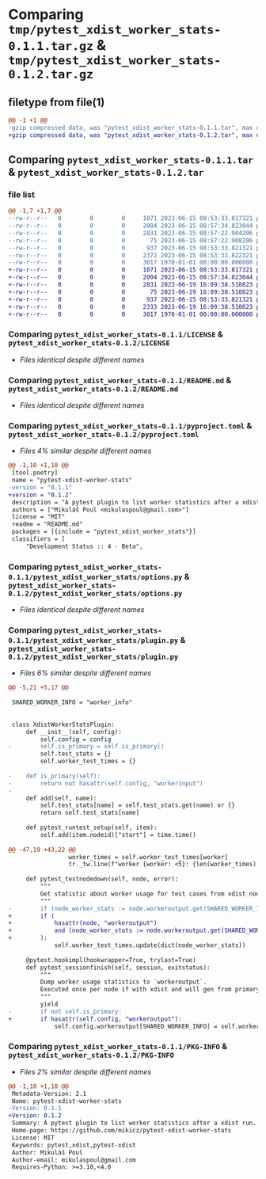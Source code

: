# Comparing `tmp/pytest_xdist_worker_stats-0.1.1.tar.gz` & `tmp/pytest_xdist_worker_stats-0.1.2.tar.gz`

## filetype from file(1)

```diff
@@ -1 +1 @@
-gzip compressed data, was "pytest_xdist_worker_stats-0.1.1.tar", max compression
+gzip compressed data, was "pytest_xdist_worker_stats-0.1.2.tar", max compression
```

## Comparing `pytest_xdist_worker_stats-0.1.1.tar` & `pytest_xdist_worker_stats-0.1.2.tar`

### file list

```diff
@@ -1,7 +1,7 @@
--rw-r--r--   0        0        0     1071 2023-06-15 08:53:33.817321 pytest_xdist_worker_stats-0.1.1/LICENSE
--rw-r--r--   0        0        0     2004 2023-06-15 08:57:34.823044 pytest_xdist_worker_stats-0.1.1/README.md
--rw-r--r--   0        0        0     2831 2023-06-15 08:57:22.904206 pytest_xdist_worker_stats-0.1.1/pyproject.toml
--rw-r--r--   0        0        0       75 2023-06-15 08:57:22.908206 pytest_xdist_worker_stats-0.1.1/pytest_xdist_worker_stats/__init__.py
--rw-r--r--   0        0        0      937 2023-06-15 08:53:33.821321 pytest_xdist_worker_stats-0.1.1/pytest_xdist_worker_stats/options.py
--rw-r--r--   0        0        0     2372 2023-06-15 08:53:33.822321 pytest_xdist_worker_stats-0.1.1/pytest_xdist_worker_stats/plugin.py
--rw-r--r--   0        0        0     3017 1970-01-01 00:00:00.000000 pytest_xdist_worker_stats-0.1.1/PKG-INFO
+-rw-r--r--   0        0        0     1071 2023-06-15 08:53:33.817321 pytest_xdist_worker_stats-0.1.2/LICENSE
+-rw-r--r--   0        0        0     2004 2023-06-15 08:57:34.823044 pytest_xdist_worker_stats-0.1.2/README.md
+-rw-r--r--   0        0        0     2831 2023-06-19 16:09:38.510823 pytest_xdist_worker_stats-0.1.2/pyproject.toml
+-rw-r--r--   0        0        0       75 2023-06-19 16:09:38.510823 pytest_xdist_worker_stats-0.1.2/pytest_xdist_worker_stats/__init__.py
+-rw-r--r--   0        0        0      937 2023-06-15 08:53:33.821321 pytest_xdist_worker_stats-0.1.2/pytest_xdist_worker_stats/options.py
+-rw-r--r--   0        0        0     2333 2023-06-19 16:09:38.510823 pytest_xdist_worker_stats-0.1.2/pytest_xdist_worker_stats/plugin.py
+-rw-r--r--   0        0        0     3017 1970-01-01 00:00:00.000000 pytest_xdist_worker_stats-0.1.2/PKG-INFO
```

### Comparing `pytest_xdist_worker_stats-0.1.1/LICENSE` & `pytest_xdist_worker_stats-0.1.2/LICENSE`

 * *Files identical despite different names*

### Comparing `pytest_xdist_worker_stats-0.1.1/README.md` & `pytest_xdist_worker_stats-0.1.2/README.md`

 * *Files identical despite different names*

### Comparing `pytest_xdist_worker_stats-0.1.1/pyproject.toml` & `pytest_xdist_worker_stats-0.1.2/pyproject.toml`

 * *Files 4% similar despite different names*

```diff
@@ -1,10 +1,10 @@
 [tool.poetry]
 name = "pytest-xdist-worker-stats"
-version = "0.1.1"
+version = "0.1.2"
 description = "A pytest plugin to list worker statistics after a xdist run."
 authors = ["Mikuláš Poul <mikulaspoul@gmail.com>"]
 license = "MIT"
 readme = "README.md"
 packages = [{include = "pytest_xdist_worker_stats"}]
 classifiers = [
     "Development Status :: 4 - Beta",
```

### Comparing `pytest_xdist_worker_stats-0.1.1/pytest_xdist_worker_stats/options.py` & `pytest_xdist_worker_stats-0.1.2/pytest_xdist_worker_stats/options.py`

 * *Files identical despite different names*

### Comparing `pytest_xdist_worker_stats-0.1.1/pytest_xdist_worker_stats/plugin.py` & `pytest_xdist_worker_stats-0.1.2/pytest_xdist_worker_stats/plugin.py`

 * *Files 6% similar despite different names*

```diff
@@ -5,21 +5,17 @@
 
 SHARED_WORKER_INFO = "worker_info"
 
 
 class XdistWorkerStatsPlugin:
     def __init__(self, config):
         self.config = config
-        self.is_primary = self.is_primary()
         self.test_stats = {}
         self.worker_test_times = {}
 
-    def is_primary(self):
-        return not hasattr(self.config, "workerinput")
-
     def add(self, name):
         self.test_stats[name] = self.test_stats.get(name) or {}
         return self.test_stats[name]
 
     def pytest_runtest_setup(self, item):
         self.add(item.nodeid)["start"] = time.time()
 
@@ -47,19 +43,22 @@
                 worker_times = self.worker_test_times[worker]
                 tr._tw.line(f"worker {worker: <5}: {len(worker_times): >4} tests {sum(worker_times):10.2f}s runtime")
 
     def pytest_testnodedown(self, node, error):
         """
         Get statistic about worker usage for test cases from xdist nodes and merge to primary stats.
         """
-        if (node_worker_stats := node.workeroutput.get(SHARED_WORKER_INFO)) is not None:
+        if (
+            hasattr(node, "workeroutput")
+            and (node_worker_stats := node.workeroutput.get(SHARED_WORKER_INFO)) is not None
+        ):
             self.worker_test_times.update(dict(node_worker_stats))
 
     @pytest.hookimpl(hookwrapper=True, trylast=True)
     def pytest_sessionfinish(self, session, exitstatus):
         """
         Dump worker usage statistics to `workeroutput`.
         Executed once per node if with xdist and will gen from primary node.
         """
         yield
-        if not self.is_primary:
+        if hasattr(self.config, "workeroutput"):
             self.config.workeroutput[SHARED_WORKER_INFO] = self.worker_test_times
```

### Comparing `pytest_xdist_worker_stats-0.1.1/PKG-INFO` & `pytest_xdist_worker_stats-0.1.2/PKG-INFO`

 * *Files 2% similar despite different names*

```diff
@@ -1,10 +1,10 @@
 Metadata-Version: 2.1
 Name: pytest-xdist-worker-stats
-Version: 0.1.1
+Version: 0.1.2
 Summary: A pytest plugin to list worker statistics after a xdist run.
 Home-page: https://github.com/mikicz/pytest-xdist-worker-stats
 License: MIT
 Keywords: pytest,xdist,pytest-xdist
 Author: Mikuláš Poul
 Author-email: mikulaspoul@gmail.com
 Requires-Python: >=3.10,<4.0
```

